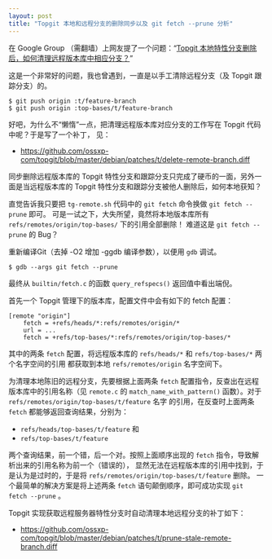 ```yaml
---
layout: post
title: "Topgit 本地和远程分支的删除同步以及 git fetch --prune 分析"
---
```


在 Google Group （需翻墙）上网友提了一个问题：“[Topgit 本地特性分支删除后，如何清理远程版本库中相应分支？](https://groups.google.com/forum/?fromgroups#!topic/gotgit/CSHRbi_JAcA)” 

这是一个非常好的问题，我也曾遇到，一直是以手工清除远程分支（及 Topgit 跟踪分支）的。

    $ git push origin :t/feature-branch
    $ git push origin :top-bases/t/feature-branch

好吧，为什么不“懒惰”一点，把清理远程版本库对应分支的工作写在 Topgit 代码中呢？于是写了一个补丁，
见： 

* <https://github.com/ossxp-com/topgit/blob/master/debian/patches/t/delete-remote-branch.diff>

同步删除远程版本库的 Topgit 特性分支和跟踪分支只完成了硬币的一面，另外一面是当远程版本库的 Topgit
特性分支和跟踪分支被他人删除后，如何本地获知？

直觉告诉我只要把 `tg-remote.sh` 代码中的 `git fetch` 命令换做 `git fetch --prune` 即可。
可是一试之下，大失所望，竟然将本地版本库所有 `refs/remotes/origin/top-bases/` 下的引用全部删除！
难道这是 `git fetch --prune` 的 Bug？

重新编译Git（去掉 -O2 增加 -ggdb 编译参数），以便用 `gdb` 调试。

    $ gdb --args git fetch --prune

最终从 `builtin/fetch.c` 的函数 `query_refspecs()` 返回值中看出端倪。

首先一个 Topgit 管理下的版本库，配置文件中会有如下的 fetch 配置：

    [remote "origin"]
        fetch = +refs/heads/*:refs/remotes/origin/*
        url = ...
        fetch = +refs/top-bases/*:refs/remotes/origin/top-bases/*

其中的两条 `fetch` 配置，将远程版本库的 `refs/heads/*` 和 `refs/top-bases/*` 两个名字空间的引用
都获取到本地 `refs/remotes/origin` 名字空间下。

为清理本地陈旧的远程分支，先要根据上面两条 `fetch` 配置指令，反查出在远程版本库中的引用名称（见
`remote.c` 的 `match_name_with_pattern()` 函数）。对于 `refs/remotes/origin/top-bases/t/feature` 名字
的引用，在反查时上面两条 `fetch` 都能够返回查询结果，分别为：

* `refs/heads/top-bases/t/feature` 和
* `refs/top-bases/t/feature`

两个查询结果，前一个错，后一个对。按照上面顺序出现的 `fetch` 指令，导致解析出来的引用名称为前一个（错误的），
显然无法在远程版本库的引用中找到，于是认为是过时的，于是将 `refs/remotes/origin/top-bases/t/feature` 删除。
一个最简单的解决方案是将上述两条 `fetch` 语句颠倒顺序，即可成功实现 `git fetch --prune` 。

Topgit 实现获取远程服务器特性分支时自动清理本地远程分支的补丁如下：

* <https://github.com/ossxp-com/topgit/blob/master/debian/patches/t/prune-stale-remote-branch.diff>
